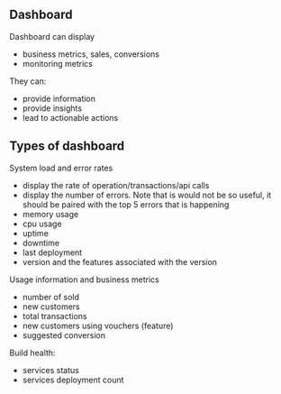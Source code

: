 ## Dashboard

Dashboard can display
- business metrics, sales, conversions
- monitoring metrics

They can:

- provide information
- provide insights
- lead to actionable actions

## Types of dashboard

System load and error rates

- display the rate of operation/transactions/api calls
- display the number of errors. Note that is would not be so useful, it should be paired with the top 5 errors that is happening
- memory usage
- cpu usage
- uptime
- downtime
- last deployment
- version and the features associated with the version

Usage information and business metrics
- number of <entity> sold
- new customers
- total transactions
- new customers using vouchers (feature)
- suggested conversion

Build health:
- services status
- services deployment count
